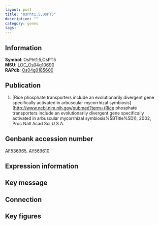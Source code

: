 ```yaml
---
layout: post
title: "OsPht1;5,OsPT5"
description: ""
category: genes
tags: 
---
```


## Information
__Symbol__: OsPht1;5,OsPT5  
__MSU__: [LOC_Os04g10690](http://rice.plantbiology.msu.edu/cgi-bin/ORF_infopage.cgi?orf=LOC_Os04g10690)  
__RAPdb__: [Os04g0185600](http://rapdb.dna.affrc.go.jp/viewer/gbrowse_details/irgsp1?name=Os04g0185600)  

## Publication
1. [Rice phosphate transporters include an evolutionarily divergent gene specifically activated in arbuscular mycorrhizal symbiosis](http://www.ncbi.nlm.nih.gov/pubmed?term=(Rice phosphate transporters include an evolutionarily divergent gene specifically activated in arbuscular mycorrhizal symbiosis%5BTitle%5D)), 2002, Proc Natl Acad Sci U S A.

## Genbank accession number
[AF536965](http://www.ncbi.nlm.nih.gov/nuccore/AF536965), [AY569610](http://www.ncbi.nlm.nih.gov/nuccore/AY569610)

## Expression information

## Key message

## Connection

## Key figures


